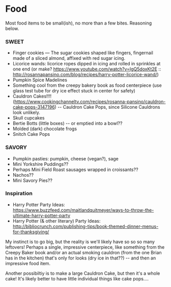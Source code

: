 # Food

Most food items to be small(ish), no more than a few bites. Reasoning below.

### SWEET

- Finger cookies — The sugar cookies shaped like fingers, fingernail made of a sliced almond, affixed with red sugar icing.
- Licorice wands: licorice ropes dipped in icing and rolled in sprinkles at one end  (or make? https://www.youtube.com/watch?v=lgQ5doxKt2E :: http://rosannapansino.com/blog/recipes/harry-potter-licorice-wand/)
- Pumpkin Spice Madelines
- Something cool from the creepy bakery book as food centerpiece (use glass test tube for dry ice effect stuck in center for safety)
- Cauldron Cakes!!!!  (https://www.cookingchanneltv.com/recipes/rosanna-pansino/cauldron-cake-pops-3147196) -- Cauldron Cake Pops, since Silicone Cauldrons look unlikely.
- Skull cupcakes
- Bertie Botts (little boxes) -- or emptied into a bowl??
- Molded (dark) chocolate frogs
- Snitch Cake Pops

### SAVORY

- Pumpkin pasties: pumpkin, cheese (vegan?), sage
- Mini Yorkshire Puddings??
- Perhaps Mini Field Roast sausages wrapped in croissants??
- Nachos??
- Mini Savory Pies??



### Inspiration

- Harry Potter Party Ideas: https://www.buzzfeed.com/maitlandquitmeyer/ways-to-throw-the-ultimate-harry-potter-party
- Harry Potter (& other literary) Party Ideas: http://bibliocrunch.com/publishing-tips/book-themed-dinner-menus-for-thanksgiving/






My instinct is to go big, but the reality is we'll likely have so so so many leftovers! Perhaps a single, impressive centerpiece, like something from the Creepy Baker book and/or an actual smoking cauldron (from the one Brian has in the kitchen) that's only for looks (dry ice in that??) -- and then an impressive food item.

Another possibiltiy is to make a large Cauldron Cake, but then it's a whole cake! It's likely better to have little individual things like cake pops....
